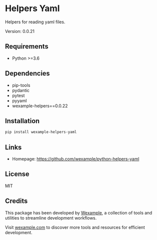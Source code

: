 # Helpers Yaml

Helpers for reading yaml files.

Version: 0.0.21

## Requirements

- Python >=3.6

## Dependencies

- pip-tools
- pydantic
- pytest
- pyyaml
- wexample-helpers==0.0.22

## Installation

```bash
pip install wexample-helpers-yaml
```

## Links

- Homepage: https://github.com/wexample/python-helpers-yaml

## License

MIT
## Credits

This package has been developed by [Wexample](https://wexample.com), a collection of tools and utilities to streamline development workflows.

Visit [wexample.com](https://wexample.com) to discover more tools and resources for efficient development.